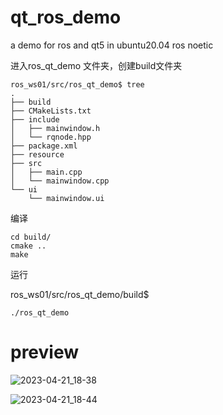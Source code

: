 # qt_ros_demo
a demo for ros and qt5 in ubuntu20.04 ros noetic

进入ros_qt_demo 文件夹，创建build文件夹
```shell
ros_ws01/src/ros_qt_demo$ tree
.
├── build
├── CMakeLists.txt
├── include
│   ├── mainwindow.h
│   └── rqnode.hpp
├── package.xml
├── resource
├── src
│   ├── main.cpp
│   └── mainwindow.cpp
└── ui
    └── mainwindow.ui
```
编译
```shell
cd build/
cmake ..
make
```

运行

ros_ws01/src/ros_qt_demo/build$
```shell
./ros_qt_demo
```
# preview
![2023-04-21_18-38](https://user-images.githubusercontent.com/33952798/233620873-a91bf43f-4caf-431a-b08d-591d4bc732b7.png)

![2023-04-21_18-44](https://user-images.githubusercontent.com/33952798/233621037-e2d03b61-28e2-4547-8826-80d29f70fa01.png)
